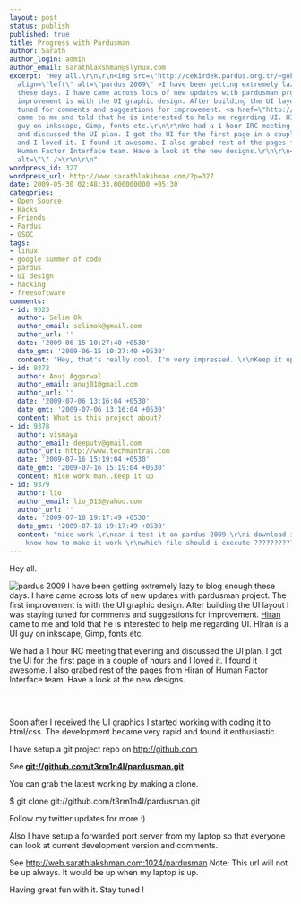 ```yaml
---
layout: post
status: publish
published: true
title: Progress with Pardusman
author: Sarath
author_login: admin
author_email: sarathlakshman@slynux.com
excerpt: "Hey all.\r\n\r\n<img src=\"http://cekirdek.pardus.org.tr/~gokmen/timer.php?en\"
  align=\"left\" alt=\"pardus 2009\" >I have been getting extremely lazy to blog enough
  these days. I have came across lots of new updates with pardusman project. The first
  improvement is with the UI graphic design. After building the UI layout I was staying
  tuned for comments and suggestions for improvement. <a href=\"http://hiran.in\">Hiran</a>
  came to me and told that he is interested to help me regarding UI. HIran is a UI
  guy on inkscape, Gimp, fonts etc.\r\n\r\nWe had a 1 hour IRC meeting that evening
  and discussed the UI plan. I got the UI for the first page in a couple of hours
  and I loved it. I found it awesome. I also grabed rest of the pages from Hiran of
  Human Factor Interface team. Have a look at the new designs.\r\n\r\n<img src=\"http://lh3.ggpht.com/_DtNSSwv0BQs/SiCViTqRD1I/AAAAAAAAAow/tiweBpzFQRA/s512/1.index%7Csignin.png\"
  alt=\"\" />\r\n\r\n"
wordpress_id: 327
wordpress_url: http://www.sarathlakshman.com/?p=327
date: 2009-05-30 02:48:33.000000000 +05:30
categories:
- Open Source
- Hacks
- Friends
- Pardus
- GSOC
tags:
- linux
- google summer of code
- pardus
- UI design
- hacking
- freesoftware
comments:
- id: 9323
  author: Selim Ok
  author_email: selimok@gmail.com
  author_url: ''
  date: '2009-06-15 10:27:40 +0530'
  date_gmt: '2009-06-15 10:27:40 +0530'
  content: "Hey, that's really cool. I'm very impressed. \r\nKeep it up! :-)"
- id: 9372
  author: Anuj Aggarwal
  author_email: anuj01@gmail.com
  author_url: ''
  date: '2009-07-06 13:16:04 +0530'
  date_gmt: '2009-07-06 13:16:04 +0530'
  content: What is this project about?
- id: 9378
  author: vismaya
  author_email: deeputv@gmail.com
  author_url: http://www.techmantras.com
  date: '2009-07-16 15:19:04 +0530'
  date_gmt: '2009-07-16 15:19:04 +0530'
  content: Nice work man..keep it up
- id: 9379
  author: lio
  author_email: lio_013@yahoo.com
  author_url: ''
  date: '2009-07-18 19:17:49 +0530'
  date_gmt: '2009-07-18 19:17:49 +0530'
  content: "nice work \r\ncan i test it on pardus 2009 \r\ni download it but i couldnot
    know how to make it work \r\nwhich file should i execute ????????????"
---
```

Hey all.

<img src="http://cekirdek.pardus.org.tr/~gokmen/timer.php?en" align="left" alt="pardus 2009" >I have been getting extremely lazy to blog enough these days. I have came across lots of new updates with pardusman project. The first improvement is with the UI graphic design. After building the UI layout I was staying tuned for comments and suggestions for improvement. <a href="http://hiran.in">Hiran</a> came to me and told that he is interested to help me regarding UI. HIran is a UI guy on inkscape, Gimp, fonts etc.

We had a 1 hour IRC meeting that evening and discussed the UI plan. I got the UI for the first page in a couple of hours and I loved it. I found it awesome. I also grabed rest of the pages from Hiran of Human Factor Interface team. Have a look at the new designs.

<img src="http://lh3.ggpht.com/_DtNSSwv0BQs/SiCViTqRD1I/AAAAAAAAAow/tiweBpzFQRA/s512/1.index%7Csignin.png" alt="" />

<a id="more"></a><a id="more-327"></a>

<img src="http://lh5.ggpht.com/_DtNSSwv0BQs/SiCViRdvRII/AAAAAAAAAo0/FYmT3CgxPDw/s512/2.install%7Clive.png" alt="" />

<img src="http://lh6.ggpht.com/_DtNSSwv0BQs/SiCViuHb5OI/AAAAAAAAAo4/LaenYF8DiPY/s512/3.repo.png" alt="" />

<img src="http://lh6.ggpht.com/_DtNSSwv0BQs/SiCViiAv5QI/AAAAAAAAAo8/ixLlNYnpxAw/s512/4.lang.png" alt="" />

<img src="http://lh6.ggpht.com/_DtNSSwv0BQs/SiCVii9_gXI/AAAAAAAAApA/7Bb62jtCHmU/s512/5.png" alt="" />

<img src="http://lh4.ggpht.com/_DtNSSwv0BQs/SiCW53_wJJI/AAAAAAAAApE/MP-2bqhqv8U/s512/6.package.png" alt="" />

<img src="http://lh4.ggpht.com/_DtNSSwv0BQs/SiCW5-Bw7kI/AAAAAAAAApI/g42A5nYFJok/s512/7.wallpaper.png" alt="" />

<img src="http://lh6.ggpht.com/_DtNSSwv0BQs/SiCW58IiWyI/AAAAAAAAApM/IoM403NEEIw/s512/8.media.png" alt="" />

Soon after I received the UI graphics I started working with coding it to html/css. The development became very rapid and found it enthusiastic.

I have setup a git project repo on <a href="http://github.com">http://github.com</a>

See<strong> <a href="git://github.com/t3rm1n4l/pardusman.git">git://github.com/t3rm1n4l/pardusman.git</a></strong>

You can grab the latest working by making a clone.

$ git clone <strong> </strong>git://github.com/t3rm1n4l/pardusman.git

Follow my twitter updates for more :)

Also I have setup a forwarded port server from my laptop so that everyone can look at current development version and comments.

See <a href="http://web.sarathlakshman.com:1024/pardusman">http://web.sarathlakshman.com:1024/pardusman
</a>
Note: This url will not be up always. It would be up when my laptop is up.

Having great fun with it. Stay tuned !
